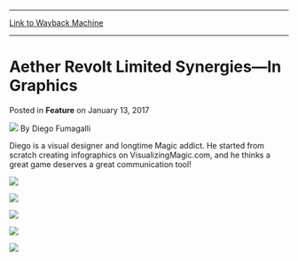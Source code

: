 
---
[Link to Wayback Machine](https://web.archive.org/web/20170614201920/http://magic.wizards.com/en/articles/archive/feature/aether-revolt-limited-synergies-graphics-2017-01-13)

[_metadata_:wayback_url]:- "http://magic.wizards.com/en/articles/archive/feature/aether-revolt-limited-synergies-graphics-2017-01-13"
[_metadata_:wayback_raw_url]:- "https://web.archive.org/web/20170614201920id_/http://magic.wizards.com/en/articles/archive/feature/aether-revolt-limited-synergies-graphics-2017-01-13"
[_metadata_:wayback_capture_timestamp]:- "2017-06-14 20:19:20+00:00"
[_metadata_:publish_date]:- "2017-01-13"
[_metadata_:description]:- "Diego illustrates a few synergies you can make use of in Aether Revolt Limited!"
[_metadata_:generator]:- "Drupal 7 (http://drupal.org)"
---


Aether Revolt Limited Synergies—In Graphics
===========================================



 Posted in **Feature**
 on January 13, 2017 






![](https://media.magic.wizards.com/styles/auth_small/public/images/person/authorpic_Diego-Fumagalli.jpg)
By Diego Fumagalli




 Diego is a visual designer and longtime Magic addict. He started from scratch creating infographics on VisualizingMagic.com, and he thinks a great game deserves a great communication tool! 






![](https://media.wizards.com/2017/images/daily/FEAT20170113_A.jpg)


![](https://media.wizards.com/2017/images/daily/FEAT20170113_B.jpg)


![](https://media.wizards.com/2017/images/daily/FEAT20170113_C.jpg)


![](https://media.wizards.com/2017/images/daily/FEAT20170113_D.jpg)


![](https://media.wizards.com/2017/images/daily/FEAT20170113_E.jpg)







